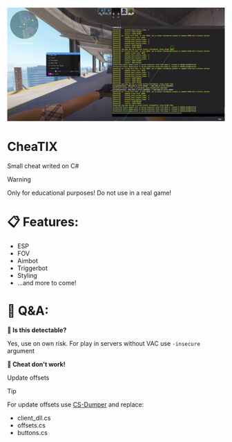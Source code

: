 ![Скриншот](https://github.com/mncrzz/CheaTIX/blob/6462edce467016973e1206817b1390896f914039/logo.jpg)
# CheaTIX
Small cheat writed on C#

> [!WARNING]
> Only for educational purposes! Do not use in a real game!

# 📋 Features:
+ ESP
+ FOV
+ Aimbot
+ Triggerbot
+ Styling
+ ...and more to come!

# 💬 Q&A:
**🤔 Is this detectable?**

Yes, use on own risk. For play in servers without VAC use `-insecure` argument

**🤔 Cheat don't work!**

Update offsets

>[!TIP]
> For update offsets use [CS-Dumper](https://github.com/a2x/cs2-dumper) and replace:
> + client_dll.cs
> + offsets.cs
> + buttons.cs
